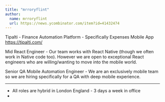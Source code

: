 ```yaml
---
title: "mrroryflint"
author:
  name: mrroryflint
  url: https://news.ycombinator.com/item?id=41432474
---
```

Tipalti - Finance Automation Platform - Specifically Expenses Mobile App
<a href="https:&#x2F;&#x2F;tipalti.com&#x2F;" rel="nofollow">https:&#x2F;&#x2F;tipalti.com&#x2F;</a>

Mid React Engineer - Our team works with React Native (though we often work in Native code too). However we are open to exceptional React engineers who are willing&#x2F;wanting to move into the mobile world.

Senior QA Mobile Automation Engineer - We are an exclusively mobile team so we are hiring specifically for a QA with deep mobile experience.

----

- All roles are hybrid in London England - 3 days a week in office
-
